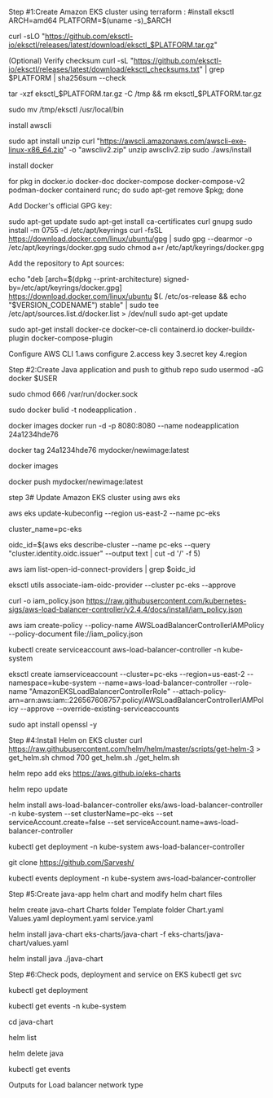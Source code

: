 Step #1:Create Amazon EKS cluster using terraform :
#install eksctl
ARCH=amd64 PLATFORM=$(uname -s)_$ARCH

curl -sLO "https://github.com/eksctl-io/eksctl/releases/latest/download/eksctl_$PLATFORM.tar.gz"

(Optional) Verify checksum
curl -sL "https://github.com/eksctl-io/eksctl/releases/latest/download/eksctl_checksums.txt" | grep $PLATFORM | sha256sum --check

tar -xzf eksctl_$PLATFORM.tar.gz -C /tmp && rm eksctl_$PLATFORM.tar.gz

sudo mv /tmp/eksctl /usr/local/bin

install awscli

sudo apt install unzip curl "https://awscli.amazonaws.com/awscli-exe-linux-x86_64.zip" -o "awscliv2.zip" unzip awscliv2.zip sudo ./aws/install

install docker

for pkg in docker.io docker-doc docker-compose docker-compose-v2 podman-docker containerd runc; do sudo apt-get remove $pkg; done

Add Docker's official GPG key:

sudo apt-get update sudo apt-get install ca-certificates curl gnupg sudo install -m 0755 -d /etc/apt/keyrings curl -fsSL https://download.docker.com/linux/ubuntu/gpg | sudo gpg --dearmor -o /etc/apt/keyrings/docker.gpg sudo chmod a+r /etc/apt/keyrings/docker.gpg

Add the repository to Apt sources:

echo
"deb [arch=$(dpkg --print-architecture) signed-by=/etc/apt/keyrings/docker.gpg] https://download.docker.com/linux/ubuntu
$(. /etc/os-release && echo "$VERSION_CODENAME") stable" |
sudo tee /etc/apt/sources.list.d/docker.list > /dev/null sudo apt-get update

sudo apt-get install docker-ce docker-ce-cli containerd.io docker-buildx-plugin docker-compose-plugin

Configure AWS CLI
1.aws configure
2.access key
3.secret key
4.region

Step #2:Create Java application and push to github repo
sudo usermod -aG docker $USER

sudo chmod 666 /var/run/docker.sock

sudo docker bulid -t nodeapplication .

docker images docker run -d -p 8080:8080 --name nodeapplication 24a1234hde76

docker tag 24a1234hde76 mydocker/newimage:latest

docker images

docker push mydocker/newimage:latest

step 3# Update Amazon EKS cluster using aws eks

aws eks update-kubeconfig --region us-east-2 --name pc-eks

cluster_name=pc-eks

oidc_id=$(aws eks describe-cluster --name pc-eks --query "cluster.identity.oidc.issuer" --output text | cut -d '/' -f 5)

aws iam list-open-id-connect-providers | grep $oidc_id

eksctl utils associate-iam-oidc-provider --cluster pc-eks --approve

curl -o iam_policy.json https://raw.githubusercontent.com/kubernetes-sigs/aws-load-balancer-controller/v2.4.4/docs/install/iam_policy.json

aws iam create-policy
--policy-name AWSLoadBalancerControllerIAMPolicy
--policy-document file://iam_policy.json

kubectl create serviceaccount aws-load-balancer-controller -n kube-system

eksctl create iamserviceaccount
--cluster=pc-eks
--region=us-east-2
--namespace=kube-system
--name=aws-load-balancer-controller
--role-name "AmazonEKSLoadBalancerControllerRole"
--attach-policy-arn=arn:aws:iam::226567608757:policy/AWSLoadBalancerControllerIAMPolicy
--approve
--override-existing-serviceaccounts

sudo apt install openssl -y

Step #4:Install Helm on EKS cluster
curl https://raw.githubusercontent.com/helm/helm/master/scripts/get-helm-3 > get_helm.sh chmod 700 get_helm.sh ./get_helm.sh

helm repo add eks https://aws.github.io/eks-charts

helm repo update

helm install aws-load-balancer-controller eks/aws-load-balancer-controller
-n kube-system
--set clusterName=pc-eks
--set serviceAccount.create=false
--set serviceAccount.name=aws-load-balancer-controller

kubectl get deployment -n kube-system aws-load-balancer-controller

git clone https://github.com/Sarvesh/

kubectl events deployment -n kube-system aws-load-balancer-controller

Step #5:Create java-app helm chart and modify helm chart files

helm create java-chart Charts folder Template folder Chart.yaml Values.yaml deployment.yaml service.yaml

helm install java-chart eks-charts/java-chart -f eks-charts/java-chart/values.yaml

helm install java ./java-chart

Step #6:Check pods, deployment and service on EKS
kubectl get svc

kubectl get deployment

kubectl get events -n kube-system

cd java-chart

helm list

helm delete java

kubectl get events

Outputs for Load balancer network type

